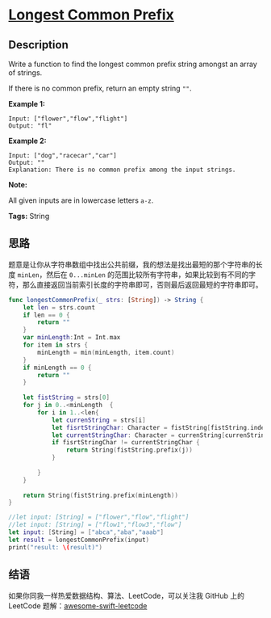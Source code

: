 # [Longest Common Prefix][title]

## Description

Write a function to find the longest common prefix string amongst an array of strings.

If there is no common prefix, return an empty string `""`.

**Example 1:**

```
Input: ["flower","flow","flight"]
Output: "fl"
```

**Example 2:**

```
Input: ["dog","racecar","car"]
Output: ""
Explanation: There is no common prefix among the input strings.
```

**Note:**

All given inputs are in lowercase letters `a-z`.

**Tags:** String


## 思路

题意是让你从字符串数组中找出公共前缀，我的想法是找出最短的那个字符串的长度 `minLen`，然后在 `0...minLen` 的范围比较所有字符串，如果比较到有不同的字符，那么直接返回当前索引长度的字符串即可，否则最后返回最短的字符串即可。

```swift
func longestCommonPrefix(_ strs: [String]) -> String {
    let len = strs.count
    if len == 0 {
        return ""
    }
    var minLength:Int = Int.max
    for item in strs {
        minLength = min(minLength, item.count)
    }
    if minLength == 0 {
        return ""
    }
    
    let fistString = strs[0]
    for j in 0..<minLength  {
        for i in 1..<len{
            let currenString = strs[i]
            let fisrtStringChar: Character = fistString[fistString.index(fistString.startIndex, offsetBy: j)]
            let currentStringChar: Character = currenString[currenString.index(currenString.startIndex, offsetBy: j)]
            if fisrtStringChar != currentStringChar {
                return String(fistString.prefix(j))
            }
            
        }
    }
    
    return String(fistString.prefix(minLength))
}

//let input: [String] = ["flower","flow","flight"]
//let input: [String] = ["flow1","flow3","flow"]
let input: [String] = ["abca","aba","aaab"]
let result = longestCommonPrefix(input)
print("result: \(result)")
```


## 结语

如果你同我一样热爱数据结构、算法、LeetCode，可以关注我 GitHub 上的 LeetCode 题解：[awesome-swift-leetcode][zgpeace]



[title]: https://leetcode.com/problems/longest-common-prefix
[zgpeace]: https://github.com/zgpeace/awesome-swift-leetcode
